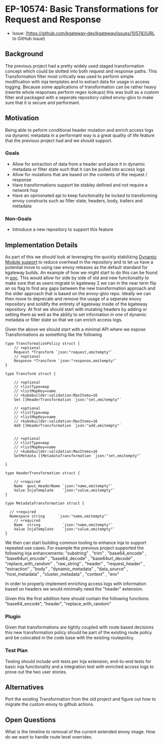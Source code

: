 <!--
**Note:** When your Enhancement Proposal (EP) is complete, all of these comment blocks should be removed.

This template is inspired by the Kubernetes Enhancement Proposal (KEP) template: https://github.com/kubernetes/enhancements/blob/master/keps/sig-architecture/0000-kep-process/README.md

To get started with this template:

- [ ] **Create an issue in kgateway-dev/kgateway**
- [ ] **Make a copy of this template.**
  `EP-[ID]: [Feature/Enhancement Name]`, where `ID` is the issue number (with no
  leading-zero padding) assigned to your enhancement above.
- [ ] **Fill out this file as best you can.**
  At minimum, you should fill in the "Summary" and "Motivation" sections.
- [ ] **Create a PR for this EP.**
  Assign it to maintainers with relevant context.
- [ ] **Merge early and iterate.**
  Avoid getting hung up on specific details and instead aim to get the goals of
  the EP clarified and merged quickly. The best way to do this is to just
  start with the high-level sections and fill out details incrementally in
  subsequent PRs.

Just because a EP is merged does not mean it is complete or approved. Any EP
marked as `provisional` is a working document and subject to change. You can
denote sections that are under active debate as follows:

```
<<[UNRESOLVED optional short context or usernames ]>>
Stuff that is being argued.
<<[/UNRESOLVED]>>
```

When editing EPS, aim for tightly-scoped, single-topic PRs to keep discussions
focused. If you disagree with what is already in a document, open a new PR
with suggested changes.

One EP corresponds to one "feature" or "enhancement" for its whole lifecycle. Once a feature has become
"implemented", major changes should get new EPs.
-->
# EP-10574: Basic Transformations for Request and Response 

<!--
This is the title of your EP. Keep it short, simple, and descriptive. A good
title can help communicate what the EP is and should be considered as part of
any review.
-->

* Issue: [https://github.com/kgateway-dev/kgateway/issues/10574](URL to GitHub issue)

<!--
A table of contents is helpful for quickly jumping to sections of a EP and for
highlighting any additional information provided beyond the standard EP
template.

Ensure the TOC is wrapped with
  <code>&lt;!-- toc --&rt;&lt;!-- /toc --&rt;</code>
tags, and then generate with `hack/update-toc.sh`.
-->

## Background 
The previous project had a pretty widely used staged transformation concept which could be slotted into both request and response paths. This Transformation filter most critically was used to perform simple modification with inja templates and to extract data for usage in access logging. Because some applications of transformation can be rather heavy (rewrite whole responses perform regex lookups) this was built as a custom filter and packaged with a seperate repository called envoy-gloo to make sure that it is secure and performant. 



## Motivation
Being able to peform conditional header mutation and enrich access logs via dynamic metadata in a performant way is a great quality of life feature that the previous project had and we should support.


### Goals
* Allow for extraction of data from a header and place it in dynamic metadata or filter state such that it can be pulled into access logs
* Allow for mutations that are based on the contents of the request / response 
* Have transformations support be stabley defined and not require a network hop
* Have an opinionated api to keep functionality be locked to transforming envoy constructs such as filter state, headers, body, trailers and metadata


### Non-Goals 
* Introduce a new repository to support this feature

## Implementation Details
As part of this we should look at leveraging the quickly stabilizing [Dynamic Module support](https://www.envoyproxy.io/docs/envoy/latest/intro/arch_overview/advanced/dynamic_modules) to reduce overhead in the repository and to let us have a potential move to using raw envoy releases as the default standard for kgateway builds. An example of how we might start to do this can be found in [poc](https://github.com/kgateway-dev/kgateway/pull/10677). This would allow for side by side of old and new functionality to make sure that as users migrate to kgateway 2 we can in the near term flip an os flag to find any gaps between the new transformation approach and the older approach that is based on the envoy-gloo repo.
Ideally we can then move to deprecate and remove the usage of a seperate enovy repository and solidify the entirety of kgateway inside of the kgateway repository.
At first we should start with mutating headers by adding or setting them as well as the ability to set information in one of dynamic metadata or filter state so that we can enrich access logs.

Given the above we should start with a minimal API where we expose Transformations as something like the following

```
type TransformationPolicy struct {
	// +optional
	Request *Transform `json:"request,omitempty"`
	// +optional
	Response *Transform `json:"response,omitempty"`
}

type Transform struct {

	// +optional
	// +listType=map
	// +listMapKey=name
	// +kubebuilder:validation:MaxItems=16
	Set []HeaderTransformation `json:"set,omitempty"`

	// +optional
	// +listType=map
	// +listMapKey=name
	// +kubebuilder:validation:MaxItems=16
	Add []HeaderTransformation `json:"add,omitempty"`


	// +optional
	// +listType=map
	// +listMapKey=name
	// +kubebuilder:validation:MaxItems=16
	SetMetdata []MetadataTransformation `json:"set,omitempty"`

}

type HeaderTransformation struct {

	// +required
	Name  gwv1.HeaderName `json:"name,omitempty"`
	Value InjaTemplate    `json:"value,omitempty"`
}

type MetadataTransformation struct {

  // +required
  Namespace string      `json:"name,omitempty"`
	// +required
	Name  string          `json:"name,omitempty"`
	Value InjaTemplate    `json:"value,omitempty"`
}

```

We then can start building common tooling to enhance inja to support repeated use cases.
For example the previous project supported the following inja enhancements:
 "substring" , "trim" , "base64_encode" , "base64url_encode" , "base64_decode" , "base64url_decode" , "replace_with_random" , "raw_string" , "header" , "request_header" , "extraction" , "body" , "dynamic_metadata" , "data_source" , "host_metadata" , "cluster_metadata" , "context" , "env"

In order to properly implement enriching access logs with information based on headers we would minimally need the "header" extension.

Given this the first addition here should contain the following functions:
"base64_encode", "header", "replace_with_random"

### Plugin
Given that transformations are tightly coupled with route based decisions this new transformation policy should be part of the existing route policy and be colocated in the code base with the existing routepolicy.


### Test Plan 
Testing should include unit tests per Inja extension, end-to-end tests for basic inja functionality and a integration test with enriched access logs to prove out the two user stories.


## Alternatives
Port the existing Transformation from the old project and figure out how to migrate the custom envoy to github actions.



## Open Questions
What is the timeline to removal of the current extended envoy image.
How do we want to handle route level overrides. 



